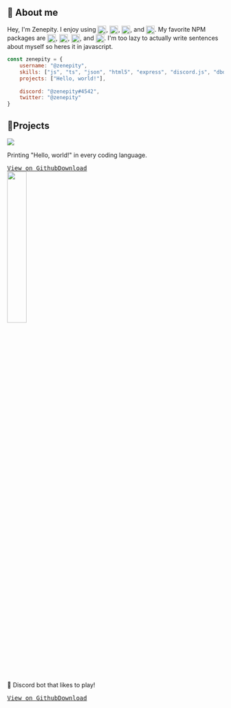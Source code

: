 
<!-- Presets

<a href="https://google.com">
<kbd><img src="https://upload.wikimedia.org/wikipedia/commons/thumb/5/53/Google_%22G%22_Logo.svg/2048px-Google_%22G%22_Logo.svg.png" width="20" align="center"></kbd>
</a>

 -->
## 📜 About me
Hey, I'm Zenepity. I enjoy using <img alt="Javascript" src="https://cdn.iconscout.com/icon/free/png-512/javascript-2752148-2284965.png" width="20" align="center">, <img alt="Typescript" src="https://upload.wikimedia.org/wikipedia/commons/4/4c/Typescript_logo_2020.svg" width="20" align="center">, <img alt="JSON" src="https://upload.wikimedia.org/wikipedia/commons/thumb/c/c9/JSON_vector_logo.svg/2048px-JSON_vector_logo.svg.png" width="20" align="center">, and <img alt="HTML5" src="https://www.pngrepo.com/png/183637/512/html5.png" width="20" align="center">. My favorite NPM packages are <img alt="Express" src="https://images.tute.io/tute/topic/express-js.png" width="20" align="center">, <img alt="discord.js" src="https://discord.js.org/static/logo-square.png" width="20" align="center">, <img alt="dbd.js" src="https://styles.redditmedia.com/t5_3rdcz2/styles/communityIcon_mwfeed0wxpc61.png?width=256&s=c600f32fefc6cba4f34f2a9ee176401ae5313fb6" width="20" align="center">, and <img alt="node-fetch" src="https://avatars.githubusercontent.com/u/59502381?s=200&v=4" width="20" align="center">. I'm too lazy to actually write sentences about myself so heres it in javascript.
````js
const zenepity = {
	username: "@zenepity",
	skills: ["js", "ts", "json", "html5", "express", "discord.js", "dbd.js", "node-fetch"],
	projects: ["Hello, world!"],
	
	discord: "@zenepity#4542",
	twitter: "@zenepity"
}
````

## 🎪Projects
<a href="https://github.com/zenepity/HelloWorld">
<img src="https://camo.githubusercontent.com/187345915e626f7276c40164ccea1293e22b325b5c129de8aa7907e171b0f485/68747470733a2f2f692e696d6775722e636f6d2f6a3376775533462e706e67">
</a>

Printing "Hello, world!" in every coding language.

<a href="https://github.com/zenepity/HelloWorld">
<kbd>View on Github</kbd></a><a href="https://github.com/zenepity/HelloWorld/archive/refs/heads/main.zip"><kbd>Download</kbd></a>
</a>

<div align="left">
<a href="https://github.com/zenepity/piglet">
<img src="https://camo.githubusercontent.com/7e6681b5007039e98da2f7e4098b99a67190f938ddbf8fdc638d26f7a23761cc/68747470733a2f2f7265732e636c6f7564696e6172792e636f6d2f7a656e65706974792f696d6167652f75706c6f61642f76313632333030313035382f2535427069676c65742535442f31313932316135366339333962626331353366633633616333396663353637355f6275306c376c2e706e67"
width="30%">
</a>
	</div>

🐷 Discord bot that likes to play!

<a href="https://github.com/zenepity/piglet">
<kbd>View on Github</kbd></a><a href="https://github.com/zenepity/piglet/archive/refs/heads/main.zip"><kbd>Download</kbd></a>
</a>
